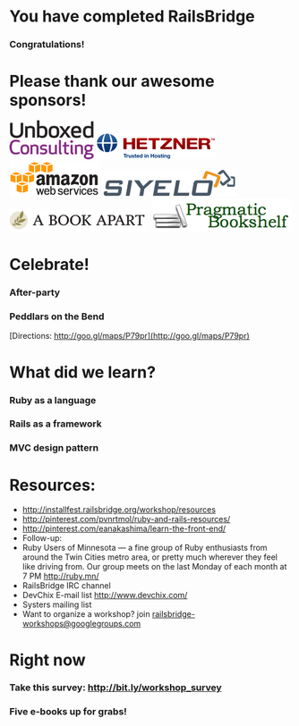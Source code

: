 <!SLIDE bullets incremental>
# You have completed RailsBridge
### Congratulations!

<!SLIDE bullets>
# Please thank our awesome sponsors!
![Unboxed](img/unboxed-logo.png)
![Hetzner](img/hetzner-logo.png)
![Amazon](img/aws-logo.png)
![Siyelo](img/siyelo-logo.png)
![ABookApart](img/aba-logo.png)
![PragProg](img/pragprog-logo.png)

<!SLIDE bullets>
# Celebrate!
### After-party
### Peddlars on the Bend
[Directions: http://goo.gl/maps/P79pr](http://goo.gl/maps/P79pr)

<!SLIDE bullets>
# What did we learn?
### Ruby as a language
### Rails as a framework
### MVC design pattern

<!SLIDE bullets>
# Resources:
* http://installfest.railsbridge.org/workshop/resources
* http://pinterest.com/pvnrtmol/ruby-and-rails-resources/
* http://pinterest.com/eanakashima/learn-the-front-end/
* Follow-up:
* Ruby Users of Minnesota — a fine group of Ruby enthusiasts from around the Twin Cities metro area, or pretty much wherever they feel like driving from. Our group meets on the last Monday of each month at 7 PM http://ruby.mn/
* RailsBridge IRC channel
* DevChix E-mail list http://www.devchix.com/
* Systers mailing list
* Want to organize a workshop? join railsbridge-workshops@googlegroups.com

<!SLIDE bullets>
# Right now
### Take this survey: http://bit.ly/workshop_survey
### Five e-books up for grabs!
